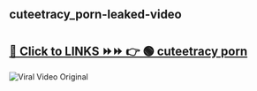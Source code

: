 
 ## cuteetracy_porn-leaked-video 

# <h2><a href="https://clipsfans.com/cuteetracy_porn&ref=git">🔗 Click to LINKS ⏩⏩ 👉 🟢 cuteetracy porn </a></h2>

<a href="https://clipsfans.com/cuteetracy_porn&ref=git" rel="nofollow" data-target="animated-image.originalLink"><img src="https://i.ibb.co.com/xMMVF88/686577567.gif" alt="Viral Video Original" style="max-width: 100%; display: inline-block;" data-target="animated-image.originalImage"></a>
